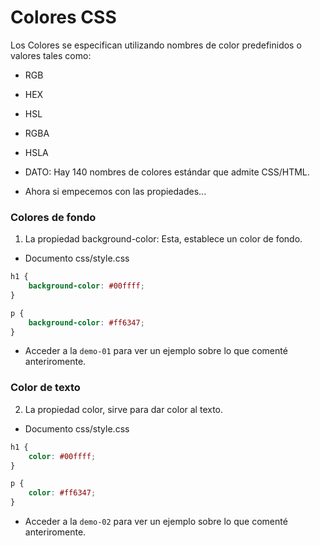 # Colores CSS

Los Colores se especifican utilizando nombres de color predefinidos o valores tales como:

- RGB

- HEX

- HSL

- RGBA

- HSLA

* DATO: Hay 140 nombres de colores estándar que admite CSS/HTML.

* Ahora si empecemos con las propiedades...

<h3> Colores de fondo </h3>

1. La propiedad background-color: Esta, establece un color de fondo. 

- Documento css/style.css

```css
h1 {
    background-color: #00ffff;
}

p {
    background-color: #ff6347;
}
```
- Acceder a la ```demo-01``` para ver un ejemplo sobre lo que comenté anteriromente.


<h3> Color de texto </h3>

2. La propiedad color, sirve para dar color al texto.

- Documento css/style.css

```css
h1 {
    color: #00ffff;
}

p {
    color: #ff6347;
}
```
- Acceder a la ```demo-02``` para ver un ejemplo sobre lo que comenté anteriromente.

